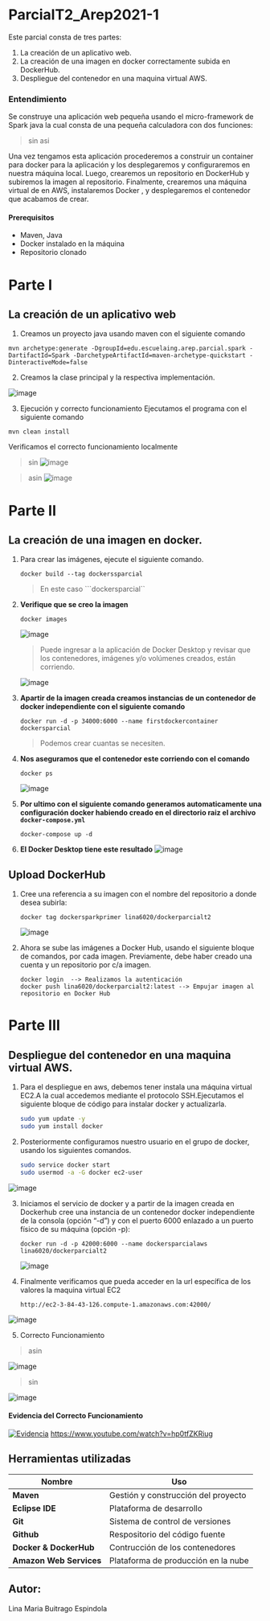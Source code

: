 # ParcialT2_Arep2021-1
Este parcial consta de tres partes:
1. La creación de un aplicativo web. 
2. La creación de una imagen en docker correctamente subida en DockerHub.
3. Despliegue del contenedor en una maquina virtual AWS.

### Entendimiento
Se construye una aplicación web pequeña usando el micro-framework de Spark java la cual consta de una pequeña calculadora con dos funciones:

> sin 
> asi 

Una vez tengamos esta aplicación procederemos a construir un container para docker para la aplicación y los desplegaremos y configuraremos en nuestra máquina local. Luego, crearemos un repositorio en DockerHub y subiremos la imagen al repositorio. Finalmente, crearemos una máquina virtual de en AWS, instalaremos Docker , y desplegaremos el contenedor que acabamos de crear.

#### **Prerequisitos**
+ Maven, Java
+ Docker instalado en la máquina
+ Repositorio clonado


# Parte I

## La creación de un aplicativo web
1. Creamos un proyecto java usando maven con el siguiente comando
```
mvn archetype:generate -DgroupId=edu.escuelaing.arep.parcial.spark -DartifactId=Spark -DarchetypeArtifactId=maven-archetype-quickstart -DinteractiveMode=false
```
2. Creamos la clase principal y la respectiva implementación.

![image](https://user-images.githubusercontent.com/59893804/137206057-ea1a3963-6fa0-40df-9768-43e92d47485e.png)

3. Ejecución y correcto funcionamiento
Ejecutamos el programa con el siguiente comando 
```
mvn clean install 
```
Verificamos el correcto funcionamiento localmente 
> sin 
![image](https://user-images.githubusercontent.com/59893804/137206802-48fbe2a4-045a-40c4-b97e-59e240542f39.png)

> asin 
![image](https://user-images.githubusercontent.com/59893804/137206747-eee30857-47bc-42f8-bfdf-924a2207f9b0.png)

# Parte II
##  La creación de una imagen en docker.
1. Para crear las imágenes, ejecute el siguiente comando.
    ```
    docker build --tag dockerssparcial
    ```
    > En este caso ```dockersparcial``
2. **Verifique que se creo la imagen**
    ```
    docker images
    ```
   ![image](https://user-images.githubusercontent.com/59893804/137207171-5617de63-2e72-4a78-a516-b6045e611a3d.png)

    
    > Puede ingresar a la aplicación de Docker Desktop y revisar que los contenedores, imágenes y/o volúmenes creados, están corriendo.
    
   ![image](https://user-images.githubusercontent.com/59893804/137207514-61443ae7-fc45-4d27-b9d7-512398dca542.png)


    
3. **Apartir de la imagen creada creamos instancias de un contenedor de docker independiente con el siguiente comando**
    ```
    docker run -d -p 34000:6000 --name firstdockercontainer dockersparcial
    ```
    > Podemos crear cuantas se necesiten.
    
4. **Nos aseguramos que el contenedor este corriendo con el comando**
     ```
     docker ps
    ```
    ![image](https://user-images.githubusercontent.com/59893804/137207726-7a4465a1-749a-4acb-a2cd-b5562ed1884c.png)

    
5. **Por ultimo con el siguiente comando generamos automaticamente una configuración docker habiendo creado en el directorio raiz el archivo ``` docker-compose.yml```**
    ``` 
    docker-compose up -d
    ```
6. **El Docker Desktop tiene este resultado**
![image](https://user-images.githubusercontent.com/59893804/137207791-cd90ed8a-ad62-4380-abdc-3d4cef3c1c50.png)

## Upload DockerHub
1. Cree una referencia a su imagen con el nombre del repositorio a donde desea subirla:
    ```
    docker tag dockersparkprimer lina6020/dockerparcialt2
    ```
    ![image](https://user-images.githubusercontent.com/59893804/137208072-a6173f5f-b2f8-4ba3-abb9-c9c0ab6e3fb6.png)

    

2. Ahora se sube las imágenes  a Docker Hub, usando el siguiente bloque de comandos, por cada imagen. Previamente, debe haber creado una cuenta y un repositorio por c/a imagen.
    
    ```
    docker login  --> Realizamos la autenticación
    docker push lina6020/dockerparcialt2:latest --> Empujar imagen al repositorio en Docker Hub
    ```

# Parte III

## Despliegue del contenedor en una maquina virtual AWS.

1. Para el despliegue en aws, debemos tener instala una máquina virtual EC2.A la cual accedemos mediante el protocolo SSH.Ejecutamos el siguiente bloque de código para instalar docker y actualizarla.
    ```sh
    sudo yum update -y
    sudo yum install docker
    ```

2. Posteriormente configuramos nuestro usuario en el grupo de docker, usando los siguientes comandos.
    ```sh
    sudo service docker start
    sudo usermod -a -G docker ec2-user
    ```
![image](https://user-images.githubusercontent.com/59893804/137208606-ea80ba6e-58be-482e-b846-186fd631777a.png)

3. Iniciamos el servicio de docker y a partir de la imagen creada en Dockerhub cree una instancia de un contenedor docker independiente de la consola (opción “-d”) y con el puerto 6000 enlazado a un puerto físico de su máquina (opción -p):
    ```
    docker run -d -p 42000:6000 --name dockersparcialaws lina6020/dockerparcialt2

    ```
    ![image](https://user-images.githubusercontent.com/59893804/137208953-0d69dea5-4a10-4919-b534-cc23ceb65f4a.png)

    
4. Finalmente verificamos que pueda acceder en la url específica de los valores la maquina virtual EC2
    ```
    http://ec2-3-84-43-126.compute-1.amazonaws.com:42000/
    ```    
![image](https://user-images.githubusercontent.com/59893804/137001948-b6bdc15a-105f-4ae9-9ac9-5b8dda64d370.png)

5. Correcto Funcionamiento 

> asin

![image](https://user-images.githubusercontent.com/59893804/137209249-f5f83a7e-3e3b-46c3-a370-a210ed5d9ebd.png)

> sin

![image](https://user-images.githubusercontent.com/59893804/137209342-1f07d37c-8f65-4752-bb67-4677cb500d65.png)

#### **Evidencia del Correcto Funcionamiento**
[![Evidencia](https://upload.wikimedia.org/wikipedia/commons/thumb/0/09/YouTube_full-color_icon_%282017%29.svg/71px-YouTube_full-color_icon_%282017%29.svg.png)](https://www.youtube.com/watch?v=hp0tfZKRiug)
https://www.youtube.com/watch?v=hp0tfZKRiug


## Herramientas utilizadas

| Nombre | Uso |
| ------ | ------ |
| **Maven**  | Gestión y construcción del proyecto |
| **Eclipse IDE**  | Plataforma de desarrollo |
| **Git**  | Sistema de control de versiones |
| **Github** | Respositorio del código fuente |
| **Docker & DockerHub** | Contrucción de los contenedores |
| **Amazon Web Services** | Plataforma de producción en la nube |

## Autor:
Lina Maria Buitrago Espindola


